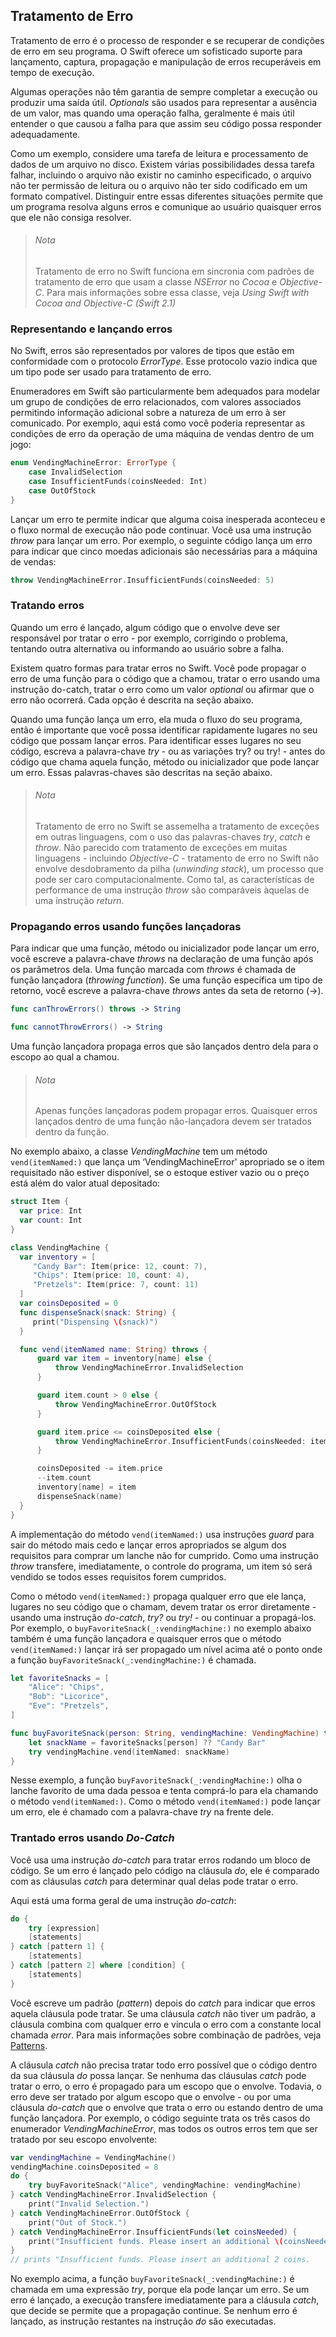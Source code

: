 ## Tratamento de Erro

Tratamento de erro é o processo de responder e se recuperar de condições de erro em seu programa. O Swift oferece um sofisticado suporte para lançamento, captura, propagação e manipulação de erros recuperáveis em tempo de execução.

Algumas operações não têm garantia de sempre completar a execução ou produzir uma saída útil. *Optionals* são usados para representar a ausência de um valor, mas quando uma operação falha, geralmente é mais útil entender o que causou a falha para que assim seu código possa responder adequadamente.

Como um exemplo, considere uma tarefa de leitura e processamento de dados de um arquivo no disco. Existem várias possibilidades dessa tarefa falhar, incluindo o arquivo não existir no caminho especificado, o arquivo não ter permissão de leitura ou o arquivo não ter sido codificado em um formato compatível. Distinguir entre essas diferentes situações permite que um programa resolva alguns erros e comunique ao usuário quaisquer erros que ele não consiga resolver.

> ###### Nota
>Tratamento de erro no Swift funciona em sincronia com padrões de tratamento de erro que usam a classe *NSError* no *Cocoa* e *Objective-C*. Para mais informações sobre essa classe, veja *Using Swift with Cocoa and Objective-C (Swift 2.1)*

### Representando e lançando erros
No Swift, erros são representados por valores de tipos que estão em conformidade com o protocolo *ErrorType*. Esse protocolo vazio indica que um tipo pode ser usado para tratamento de erro.

Enumeradores em Swift são particularmente bem adequados para modelar um grupo de condições de erro relacionados, com valores associados permitindo informação adicional sobre a natureza de um erro à ser comunicado. Por exemplo, aqui está como você poderia representar as condições de erro da operação de uma máquina de vendas dentro de um jogo:

```Swift
enum VendingMachineError: ErrorType {
    case InvalidSelection
    case InsufficientFunds(coinsNeeded: Int)
    case OutOfStock
}
```

Lançar um erro te permite indicar que alguma coisa inesperada aconteceu e o fluxo normal de execução não pode continuar. Você usa uma instrução *throw* para lançar um erro. Por exemplo, o seguinte código lança um erro para indicar que cinco moedas adicionais são necessárias para a máquina de vendas:

```Swift
throw VendingMachineError.InsufficientFunds(coinsNeeded: 5)
```

### Tratando erros
Quando um erro é lançado, algum código que o envolve deve ser responsável por tratar o erro - por exemplo, corrigindo o problema, tentando outra alternativa ou informando ao usuário sobre a falha.

Existem quatro formas para tratar erros no Swift. Você pode propagar o erro de uma função para o código que a chamou, tratar o erro usando uma instrução do-catch, tratar o erro como um valor *optional* ou afirmar que o erro não ocorrerá. Cada opção é descrita na seção abaixo.

Quando uma função lança um erro, ela muda o fluxo do seu programa, então é importante que você possa identificar rapidamente lugares no seu código que possam lançar erros. Para identificar esses lugares no seu código, escreva a palavra-chave *try* - ou as variações try? ou try! - antes do código que chama aquela função, método ou inicializador que pode lançar um erro. Essas palavras-chaves são descritas na seção abaixo.

> ###### Nota
> Tratamento de erro no Swift se assemelha a tratamento de exceções em outras linguagens, com o uso das palavras-chaves *try*, *catch* e *throw*. Não parecido com tratamento de exceções em muitas linguagens - incluindo *Objective-C* - tratamento de erro no Swift não envolve desdobramento da pilha (*unwinding stack*), um processo que pode ser caro computacionalmente. Como tal, as características de performance de uma instrução *throw* são comparáveis àquelas de uma instrução *return*.

### Propagando erros usando funções lançadoras

Para indicar que uma função, método ou inicializador pode lançar um erro, você escreve a palavra-chave *throws* na declaração de uma função após os parâmetros dela.
Uma função marcada com *throws* é chamada de função lançadora (*throwing function*). Se uma função especifica um tipo de retorno, você escreve a palavra-chave *throws* antes da seta de retorno (->).

```Swift
func canThrowErrors() throws -> String

func cannotThrowErrors() -> String

```

Uma função lançadora propaga erros que são lançados dentro dela para o escopo ao qual a chamou.

> ###### Nota
> Apenas funções lançadoras podem propagar erros. Quaisquer erros lançados dentro de uma função não-lançadora devem ser tratados dentro da função.

No exemplo abaixo, a classe *VendingMachine* tem um método `vend(itemNamed:)` que lança um ‘VendingMachineError' apropriado se o item requisitado não estiver disponível, se o estoque estiver vazio ou o preço está além do valor atual depositado:

 ```Swift
 struct Item {
   var price: Int
   var count: Int
 }

class VendingMachine {
   var inventory = [
      "Candy Bar": Item(price: 12, count: 7),
      "Chips": Item(price: 10, count: 4),
      "Pretzels": Item(price: 7, count: 11)
   ]
   var coinsDeposited = 0
   func dispenseSnack(snack: String) {
      print("Dispensing \(snack)")
   }

   func vend(itemNamed name: String) throws {
       guard var item = inventory[name] else {
           throw VendingMachineError.InvalidSelection
       }

       guard item.count > 0 else {
           throw VendingMachineError.OutOfStock
       }

       guard item.price <= coinsDeposited else {
           throw VendingMachineError.InsufficientFunds(coinsNeeded: item.price - coinsDeposited)
       }

       coinsDeposited -= item.price
       --item.count
       inventory[name] = item
       dispenseSnack(name)
   }
}     
```

A implementação do método `vend(itemNamed:)` usa instruções *guard* para sair do método mais cedo e lançar erros apropriados se algum dos requisitos para comprar um lanche não for cumprido. Como uma instrução *throw* transfere, imediatamente, o controle do programa, um item só será vendido se todos esses requisitos forem cumpridos.

Como o método `vend(itemNamed:)` propaga qualquer erro que ele lança, lugares no seu código que o chamam, devem tratar os error diretamente - usando uma instrução *do-catch*, *try?* ou *try!* - ou continuar a propagá-los. Por exemplo, o `buyFavoriteSnack(_:vendingMachine:)` no exemplo abaixo também é uma função lançadora e quaisquer erros que o método `vend(itemNamed:)` lançar irá ser propagado um nível acima até o ponto onde a função `buyFavoriteSnack(_:vendingMachine:)` é chamada.

```Swift
let favoriteSnacks = [
    "Alice": "Chips",
    "Bob": "Licorice",
    "Eve": "Pretzels",
]

func buyFavoriteSnack(person: String, vendingMachine: VendingMachine) throws {
    let snackName = favoriteSnacks[person] ?? "Candy Bar"
    try vendingMachine.vend(itemNamed: snackName)
}
```

Nesse exemplo, a função `buyFavoriteSnack(_:vendingMachine:)` olha o lanche favorito de uma dada pessoa e tenta comprá-lo para ela chamando o método `vend(itemNamed:)`. Como o método `vend(itemNamed:)` pode lançar um erro, ele é chamado com a palavra-chave *try* na frente dele.

### Trantado erros usando *Do-Catch*

Você usa uma instrução *do-catch* para tratar erros rodando um bloco de código. Se um erro é lançado pelo código na cláusula *do*, ele é comparado com as cláusulas *catch* para determinar qual delas pode tratar o erro.

Aqui está uma forma geral de uma instrução *do-catch*:

```Swift
do {
    try [expression]
    [statements]
} catch [pattern 1] {
    [statements]
} catch [pattern 2] where [condition] {
    [statements]
}
```

Você escreve um padrão (*pattern*) depois do *catch* para indicar que erros aquela cláusula pode tratar. Se uma cláusula *catch* não tiver um padrão, a cláusula combina com qualquer erro e vincula o erro com a constante local chamada *error*. Para mais informações sobre combinação de padrões, veja [Patterns](…/referencialiguagem/padroes).

A cláusula *catch* não precisa tratar todo erro possível que o código dentro da sua cláusula *do* possa lançar. Se nenhuma das cláusulas *catch* pode tratar o erro, o erro é propagado para um escopo que o envolve. Todavia, o erro deve ser tratado por algum escopo que o envolve - ou por uma cláusula *do-catch* que o envolve que trata o erro ou estando dentro de uma função lançadora. Por exemplo, o código seguinte trata os três casos do enumerador *VendingMachineError*, mas todos os outros erros tem que ser tratado por seu escopo envolvente:

```Swift
var vendingMachine = VendingMachine()
vendingMachine.coinsDeposited = 8
do {
    try buyFavoriteSnack("Alice", vendingMachine: vendingMachine)
} catch VendingMachineError.InvalidSelection {
    print("Invalid Selection.")
} catch VendingMachineError.OutOfStock {
    print("Out of Stock.")
} catch VendingMachineError.InsufficientFunds(let coinsNeeded) {
    print("Insufficient funds. Please insert an additional \(coinsNeeded) coins.")
}
// prints "Insufficient funds. Please insert an additional 2 coins.
```

No exemplo acima, a função `buyFavoriteSnack(_:vendingMachine:)` é chamada em uma expressão *try*, porque ela pode lançar um erro. Se um erro é lançado, a execução transfere imediatamente para a cláusula *catch*, que decide se permite que a propagação continue. Se nenhum erro é lançado, as instrução restantes na instrução *do* são executadas.
